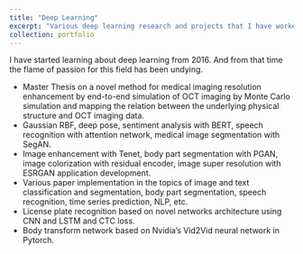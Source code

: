 ```yaml
---
title: "Deep Learning"
excerpt: "Various deep learning research and projects that I have worked on<br/><img src='/images/msc-thesis.png'>"
collection: portfolio
---
```


I have started learning about deep learning from 2016. And from that time the flame of passion for this field has been undying.

* Master Thesis on a novel method for medical imaging resolution enhancement by end-to-end simulation of OCT imaging by Monte Carlo simulation and mapping the relation between the underlying physical structure and OCT imaging data.
* Gaussian RBF, deep pose, sentiment analysis with BERT, speech recognition with attention network, medical image segmentation with SegAN. 
* Image enhancement with Tenet, body part segmentation with PGAN, image colorization with residual encoder, image super resolution with ESRGAN application development.
* Various paper implementation in the topics of image and text classification and segmentation, body
part segmentation, speech recognition, time series prediction, NLP, etc.
* License plate recognition based on novel networks architecture using CNN and LSTM and CTC loss.
* Body transform network based on Nvidia’s Vid2Vid neural network in Pytorch.
